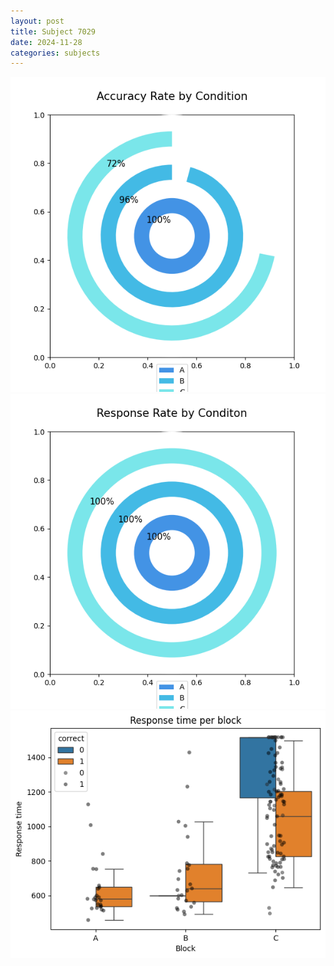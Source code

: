 ```yaml
---
layout: post
title: Subject 7029
date: 2024-11-28
categories: subjects
---
```


![](data/7029/run-13/7029_accuracy_rate.png)
![](data/7029/run-13/7029_response_rate.png)
![](data/7029/run-13/7029_rt.png)
